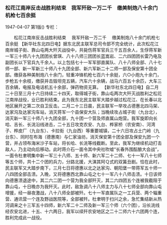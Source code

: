 ### 松花江南岸反击战胜利结束　我军歼敌一万二千　缴美制炮八十余门机枪七百余挺

1947-04-07
第1版()
专栏：

　　松花江南岸反击战胜利结束
  　我军歼敌一万二千
  　缴美制炮八十余门机枪七百余挺
    【新华社东北四日电】据东北民主联军总司令部不完全统计，此次松花江南岸城子街、靠山屯两大歼灭战役中，共毙伤蒋军官兵三千五百余人，生俘蒋军新一军三十师八十九团团长曾琪、八十八师三团团长蓝嵩岩、二六四团团长雷乃电及副团长以下官兵九千余人。以上包括七十一军军部直属队、八十八师全部、八十七师一部、新一军新三十师八十九团全部、新六军新二十二师一部及保安第十团全部。缴获各种美制炮八十余门，轻重冲锋机枪七百六十余挺，六○小炮九十余门，步枪五十余枝，缴获并击毁坦克五辆，汽车六十余辆，战马六百五十余匹，大车三百余辆，电报及电话机五十余部，弹药物资无算。
    【新华社东北四日电】自二月二十日至三月十六日持续二十四天，取得城子街，靠山屯两次大歼灭战胜利之松花江南岸战役，业已胜利结束。此为我东北民主联军大踏步越过松花江、在长春以北地区展开之第二次自卫反击。二月二十三日晨，民主联军一举攻占德惠北四马架、达家沟及达家沟车站，消灭蒋军一个县保安大队；当晚续攻占城子街（九台北），消灭新一军三十师八十九团全部，九十团一个营及师直属山炮营。我军旋即向长哈、吉长、长洮沿线进击，二十五日攻克农安、九台、桦家桥（农安南）、河湾子、桦皮厂（九台东）、卡拉街（九台西）等重要城镇，二十六日攻占土门岭（九台东）、同时在布海（德惠南）与仁家油坊，消灭保安第十团全部及保安九团一个营，并占领布海米沙子车站，将长哈、长洮等线截断。至此，我军为继续机动打击敌人，乃主动向后移动。此时蒋介石一面令其中央社吹嘘“长春外围酝酿大会战”，一面令杜聿明集中新一军三十八师、五十师、新六军二十二师、七十一军八十七师等五个师，共十二个团的兵力，分路北援，大演其阿Ｑ式的双簧丑剧。恰在此时，民主联军又大踏步南下，三月七日将德惠以北之达家沟、朝阳堡一带蒋军五十师一八四团全部击溃。入晚，又将德惠西北靠山屯之七十一军八十八师击溃。十日该师向德惠溃退途中，其二六二团一个营为我全部歼灭，其二六四团五个连被我截阻于靠山屯，十日晚亦为我歼灭。此时，敌急调八十八师主力与八十七师全部向靠山屯增援，经一昼夜激战，八十八师全部被歼。七十一军直属队之一工兵营、两个辎重营、通讯营一个连及野战医院等，全部被歼。杜聿明于扫兴之余，急忙集结新从热河调来之十三军五十四师，新六军二十二师及新一军三个师（六个团），沿长洮线经农安北进，十五、十六两日，我军以续歼农安地区之二十二师六十六团两个连，胜利完成此一战役。

